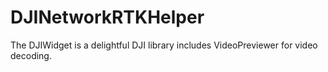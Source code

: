 # DJINetworkRTKHelper
The DJIWidget is a delightful DJI library includes VideoPreviewer for video decoding.
